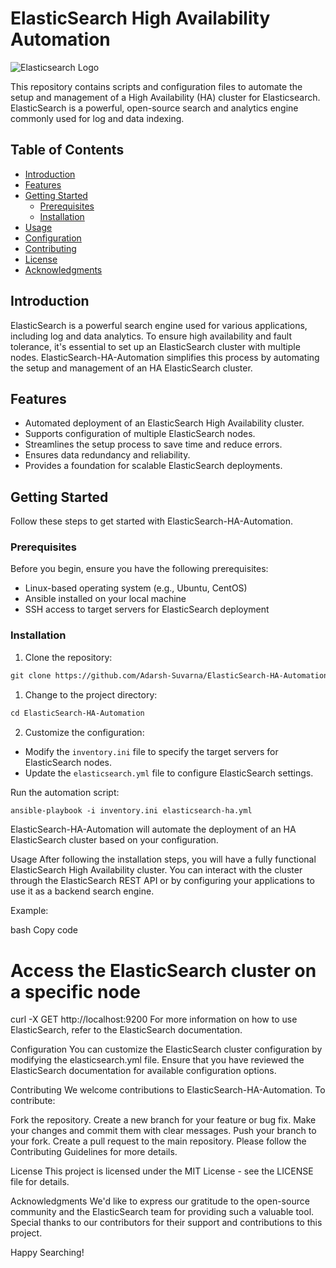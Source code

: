 # ElasticSearch High Availability Automation

![Elasticsearch Logo](https://play.vidyard.com/Gfs339uMBi1CVavZEjXVZ8.jpg)

This repository contains scripts and configuration files to automate the setup and management of a High Availability (HA) cluster for Elasticsearch. ElasticSearch is a powerful, open-source search and analytics engine commonly used for log and data indexing.

## Table of Contents

- [Introduction](#introduction)
- [Features](#features)
- [Getting Started](#getting-started)
  - [Prerequisites](#prerequisites)
  - [Installation](#installation)
- [Usage](#usage)
- [Configuration](#configuration)
- [Contributing](#contributing)
- [License](#license)
- [Acknowledgments](#acknowledgments)

## Introduction

ElasticSearch is a powerful search engine used for various applications, including log and data analytics. To ensure high availability and fault tolerance, it's essential to set up an ElasticSearch cluster with multiple nodes. ElasticSearch-HA-Automation simplifies this process by automating the setup and management of an HA ElasticSearch cluster.

## Features

- Automated deployment of an ElasticSearch High Availability cluster.
- Supports configuration of multiple ElasticSearch nodes.
- Streamlines the setup process to save time and reduce errors.
- Ensures data redundancy and reliability.
- Provides a foundation for scalable ElasticSearch deployments.

## Getting Started

Follow these steps to get started with ElasticSearch-HA-Automation.

### Prerequisites

Before you begin, ensure you have the following prerequisites:

- Linux-based operating system (e.g., Ubuntu, CentOS)
- Ansible installed on your local machine
- SSH access to target servers for ElasticSearch deployment

### Installation

1. Clone the repository:

```diff
git clone https://github.com/Adarsh-Suvarna/ElasticSearch-HA-Automation.git
```

1. Change to the project directory:

```diff
cd ElasticSearch-HA-Automation
```

2. Customize the configuration:

- Modify the ```inventory.ini``` file to specify the target servers for ElasticSearch nodes.
- Update the ```elasticsearch.yml``` file to configure ElasticSearch settings.

Run the automation script:
```diff
ansible-playbook -i inventory.ini elasticsearch-ha.yml
```
ElasticSearch-HA-Automation will automate the deployment of an HA ElasticSearch cluster based on your configuration.

Usage
After following the installation steps, you will have a fully functional ElasticSearch High Availability cluster. You can interact with the cluster through the ElasticSearch REST API or by configuring your applications to use it as a backend search engine.

Example:

bash
Copy code
# Access the ElasticSearch cluster on a specific node
curl -X GET http://localhost:9200
For more information on how to use ElasticSearch, refer to the ElasticSearch documentation.

Configuration
You can customize the ElasticSearch cluster configuration by modifying the elasticsearch.yml file. Ensure that you have reviewed the ElasticSearch documentation for available configuration options.

Contributing
We welcome contributions to ElasticSearch-HA-Automation. To contribute:

Fork the repository.
Create a new branch for your feature or bug fix.
Make your changes and commit them with clear messages.
Push your branch to your fork.
Create a pull request to the main repository.
Please follow the Contributing Guidelines for more details.

License
This project is licensed under the MIT License - see the LICENSE file for details.

Acknowledgments
We'd like to express our gratitude to the open-source community and the ElasticSearch team for providing such a valuable tool. Special thanks to our contributors for their support and contributions to this project.

Happy Searching!